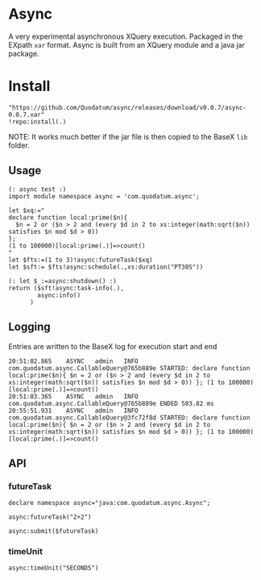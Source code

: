 # Async

A very experimental asynchronous XQuery execution. Packaged in the EXpath `xar` format. Async is built from an XQuery module and a java jar package. 


# Install

````
"https://github.com/Quodatum/async/releases/download/v0.0.7/async-0.0.7.xar"
!repo:install(.)
````

NOTE: It works much better if the jar file is then copied to the BaseX `lib` folder.

## Usage
````xquery
(: async test :)
import module namespace async = 'com.quodatum.async';

let $xq:="
declare function local:prime($n){
  $n = 2 or ($n > 2 and (every $d in 2 to xs:integer(math:sqrt($n)) satisfies $n mod $d > 0))
};
(1 to 100000)[local:prime(.)]=>count()
"
let $fts:=(1 to 3)!async:futureTask($xq)
let $sft:= $fts!async:schedule(.,xs:duration("PT30S"))

(: let $_:=async:shutdown() :)
return ($sft!async:task-info(.),
        async:info()
      )
````

## Logging
Entries are written to the BaseX log for execution start and end
````
20:51:02.865    ASYNC   admin   INFO    com.quodatum.async.CallableQuery@765b889e STARTED: declare function local:prime($n){ $n = 2 or ($n > 2 and (every $d in 2 to xs:integer(math:sqrt($n)) satisfies $n mod $d > 0)) }; (1 to 100000)[local:prime(.)]=>count()
20:51:03.365    ASYNC   admin   INFO    com.quodatum.async.CallableQuery@765b889e ENDED 503.82 ms
20:55:51.931    ASYNC   admin   INFO    com.quodatum.async.CallableQuery@3fc72f8d STARTED: declare function local:prime($n){ $n = 2 or ($n > 2 and (every $d in 2 to xs:integer(math:sqrt($n)) satisfies $n mod $d > 0)) }; (1 to 100000)[local:prime(.)]=>count()

````

## API
### futureTask

````
declare namespace async="java:com.quodatum.async.Async";

async:futureTask("2+2")

async:submit($futureTask)
````

### timeUnit
`async:timeUnit("SECONDS")`
